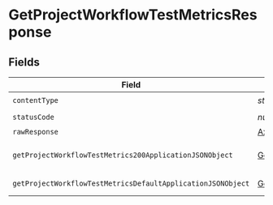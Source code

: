 # GetProjectWorkflowTestMetricsResponse


## Fields

| Field                                                                                                                                 | Type                                                                                                                                  | Required                                                                                                                              | Description                                                                                                                           |
| ------------------------------------------------------------------------------------------------------------------------------------- | ------------------------------------------------------------------------------------------------------------------------------------- | ------------------------------------------------------------------------------------------------------------------------------------- | ------------------------------------------------------------------------------------------------------------------------------------- |
| `contentType`                                                                                                                         | *string*                                                                                                                              | :heavy_check_mark:                                                                                                                    | N/A                                                                                                                                   |
| `statusCode`                                                                                                                          | *number*                                                                                                                              | :heavy_check_mark:                                                                                                                    | N/A                                                                                                                                   |
| `rawResponse`                                                                                                                         | [AxiosResponse>](https://axios-http.com/docs/res_schema)                                                                              | :heavy_minus_sign:                                                                                                                    | N/A                                                                                                                                   |
| `getProjectWorkflowTestMetrics200ApplicationJSONObject`                                                                               | [GetProjectWorkflowTestMetrics200ApplicationJSON](../../models/operations/getprojectworkflowtestmetrics200applicationjson.md)         | :heavy_minus_sign:                                                                                                                    | A list of test metrics by workflow                                                                                                    |
| `getProjectWorkflowTestMetricsDefaultApplicationJSONObject`                                                                           | [GetProjectWorkflowTestMetricsDefaultApplicationJSON](../../models/operations/getprojectworkflowtestmetricsdefaultapplicationjson.md) | :heavy_minus_sign:                                                                                                                    | Error response.                                                                                                                       |